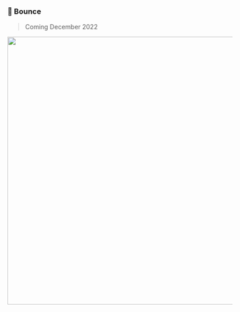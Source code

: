 ### 🦄 Bounce
> Coming December 2022

<img width="600" src="https://user-images.githubusercontent.com/88988886/206556258-a280dea0-8b40-4220-af6c-0e6de66c23f6.png">
